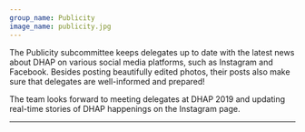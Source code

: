 ```yaml
---
group_name: Publicity
image_name: publicity.jpg
---
```


The Publicity subcommittee keeps delegates up to date with the latest news about DHAP on various social media platforms, such as Instagram and Facebook. Besides posting beautifully edited photos, their posts also make sure that delegates are well-informed and prepared!

The team looks forward to meeting delegates at DHAP 2019 and updating real-time stories of DHAP happenings on the Instagram page.

---